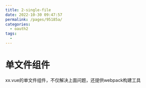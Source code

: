 ```yaml
---
title: 2-single-file
date: 2022-10-30 09:47:57
permalink: /pages/95185a/
categories:
  - oauth2
tags:
  - 
---
```

# 单文件组件


xx.vue的单文件组件，不仅解决上面问题，还提供webpack构建工具



